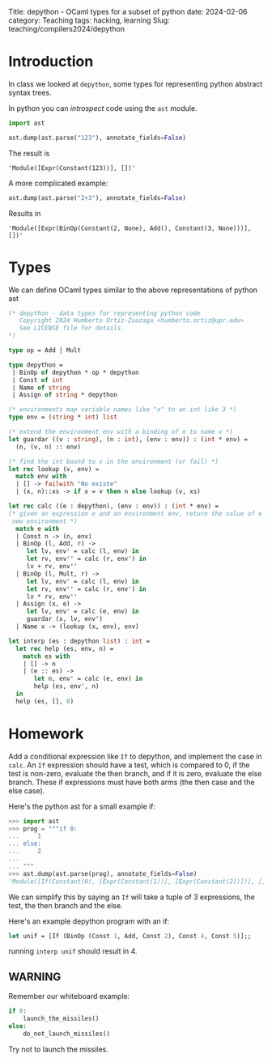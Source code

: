 Title: depython - OCaml types for a subset of python
date: 2024-02-06
category: Teaching
tags: hacking, learning
Slug: teaching/compilers2024/depython

# Introduction

In class we looked at `depython`, some types for representing python abstract syntax trees.

In python you can *introspect* code using the `ast` module.

```python
import ast

ast.dump(ast.parse("123"), annotate_fields=False)
```
The result is
```
'Module([Expr(Constant(123))], [])'
```

A more complicated example:

```python
ast.dump(ast.parse("2+3"), annotate_fields=False)
```
Results in
```
'Module([Expr(BinOp(Constant(2, None), Add(), Constant(3, None)))], [])'
```

# Types

We can define OCaml types similar to the above representations of python ast

```ocaml
(* depython - data types for representing python code 
   Copyright 2024 Humberto Ortiz-Zuazaga <humberto.ortiz@upr.edu>
   See LICENSE file for details.
*)

type op = Add | Mult

type depython =
 | BinOp of depython * op * depython
 | Const of int
 | Name of string
 | Assign of string * depython

(* environments map variable names like "x" to an int like 3 *)
type env = (string * int) list

(* extend the environment env with a binding of n to name v *)
let guardar ((v : string), (n : int), (env : env)) : (int * env) =
  (n, (v, n) :: env)

(* find the int bound to v in the environment (or fail) *)
let rec lookup (v, env) =
  match env with
  | [] -> failwith "No existe"
  | (x, n)::xs -> if x = v then n else lookup (v, xs)

let rec calc ((e : depython), (env : env)) : (int * env) =
(* given an expression e and an environment env, return the value of e and a
 new environment *)
  match e with
  | Const n -> (n, env)
  | BinOp (l, Add, r) ->
     let lv, env' = calc (l, env) in
     let rv, env'' = calc (r, env') in
     lv + rv, env''
  | BinOp (l, Mult, r) ->
     let lv, env' = calc (l, env) in
     let rv, env'' = calc (r, env') in
     lv * rv, env''
  | Assign (x, e) ->
     let lv, env' = calc (e, env) in
     guardar (x, lv, env')
  | Name x -> (lookup (x, env), env)

let interp (es : depython list) : int =
  let rec help (es, env, n) =
    match es with
    | [] -> n
    | (e :: es) ->
       let n, env' = calc (e, env) in
       help (es, env', n)
  in
  help (es, [], 0)
```

# Homework

Add a conditional expression like `If` to depython, and implement the case in
`calc`. An `If` expression should have a test, which is compared to 0, if the
test is non-zero, evaluate the then branch, and if it is zero, evaluate the else
branch. These if expressions must have both arms (the then case and the else
case).

Here's the python ast for a small example if:
```python
>>> import ast
>>> prog = """if 0:
...     1
... else:
...     2
...
... """
>>> ast.dump(ast.parse(prog), annotate_fields=False)
'Module([If(Constant(0), [Expr(Constant(1))], [Expr(Constant(2))])], [])'
```
We can simplify this by saying an `If` will take a tuple of 3 expressions, the test, the then branch and the else.

Here's an example depython program with an if:
```ocaml
let unif = [If (BinOp (Const 1, Add, Const 2), Const 4, Const 5)];;
```
running `interp unif` should result in 4.

## WARNING

Remember our whiteboard example:

```python
if 0:
    launch_the_missiles()
else:
    do_not_launch_missiles()
```
Try not to launch the missiles.
